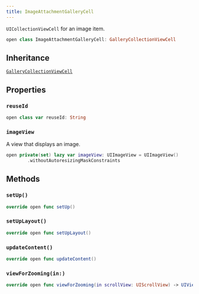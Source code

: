 ```yaml
---
title: ImageAttachmentGalleryCell
---
```


`UICollectionViewCell` for an image item.

``` swift
open class ImageAttachmentGalleryCell: GalleryCollectionViewCell 
```

## Inheritance

[`GalleryCollectionViewCell`](../gallery-collection-view-cell)

## Properties

### `reuseId`

``` swift
open class var reuseId: String 
```

### `imageView`

A view that displays an image.

``` swift
open private(set) lazy var imageView: UIImageView = UIImageView()
        .withoutAutoresizingMaskConstraints
```

## Methods

### `setUp()`

``` swift
override open func setUp() 
```

### `setUpLayout()`

``` swift
override open func setUpLayout() 
```

### `updateContent()`

``` swift
override open func updateContent() 
```

### `viewForZooming(in:)`

``` swift
override open func viewForZooming(in scrollView: UIScrollView) -> UIView? 
```
